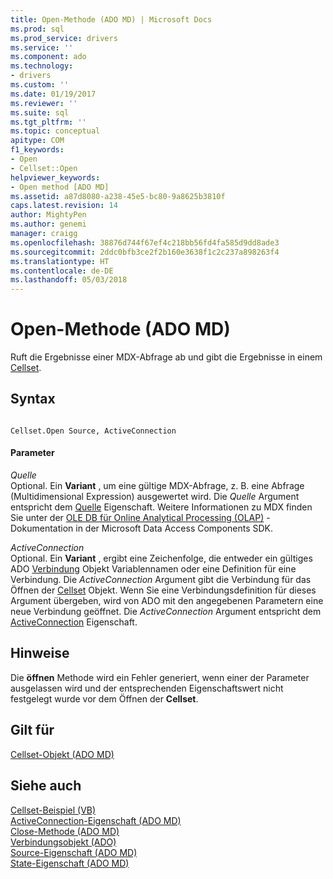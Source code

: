 ```yaml
---
title: Open-Methode (ADO MD) | Microsoft Docs
ms.prod: sql
ms.prod_service: drivers
ms.service: ''
ms.component: ado
ms.technology:
- drivers
ms.custom: ''
ms.date: 01/19/2017
ms.reviewer: ''
ms.suite: sql
ms.tgt_pltfrm: ''
ms.topic: conceptual
apitype: COM
f1_keywords:
- Open
- Cellset::Open
helpviewer_keywords:
- Open method [ADO MD]
ms.assetid: a87d8080-a238-45e5-bc80-9a8625b3810f
caps.latest.revision: 14
author: MightyPen
ms.author: genemi
manager: craigg
ms.openlocfilehash: 38876d744f67ef4c218bb56fd4fa585d9dd8ade3
ms.sourcegitcommit: 2ddc0bfb3ce2f2b160e3638f1c2c237a898263f4
ms.translationtype: HT
ms.contentlocale: de-DE
ms.lasthandoff: 05/03/2018
---
```

# <a name="open-method-ado-md"></a>Open-Methode (ADO MD)
Ruft die Ergebnisse einer MDX-Abfrage ab und gibt die Ergebnisse in einem [Cellset](../../../ado/reference/ado-md-api/cellset-object-ado-md.md).  
  
## <a name="syntax"></a>Syntax  
  
```  
  
Cellset.Open Source, ActiveConnection  
```  
  
#### <a name="parameters"></a>Parameter  
 *Quelle*  
 Optional. Ein **Variant** , um eine gültige MDX-Abfrage, z. B. eine Abfrage (Multidimensional Expression) ausgewertet wird. Die *Quelle* Argument entspricht dem [Quelle](../../../ado/reference/ado-md-api/source-property-ado-md.md) Eigenschaft. Weitere Informationen zu MDX finden Sie unter der [OLE DB für Online Analytical Processing (OLAP)](http://msdn.microsoft.com/en-us/8a7673c6-3ca1-4411-9f1e-adf1e47df4f3) -Dokumentation in der Microsoft Data Access Components SDK.  
  
 *ActiveConnection*  
 Optional. Ein **Variant** , ergibt eine Zeichenfolge, die entweder ein gültiges ADO [Verbindung](../../../ado/reference/ado-api/connection-object-ado.md) Objekt Variablennamen oder eine Definition für eine Verbindung. Die *ActiveConnection* Argument gibt die Verbindung für das Öffnen der [Cellset](../../../ado/reference/ado-md-api/cellset-object-ado-md.md) Objekt. Wenn Sie eine Verbindungsdefinition für dieses Argument übergeben, wird von ADO mit den angegebenen Parametern eine neue Verbindung geöffnet. Die *ActiveConnection* Argument entspricht dem [ActiveConnection](../../../ado/reference/ado-md-api/activeconnection-property-ado-md.md) Eigenschaft.  
  
## <a name="remarks"></a>Hinweise  
 Die **öffnen** Methode wird ein Fehler generiert, wenn einer der Parameter ausgelassen wird und der entsprechenden Eigenschaftswert nicht festgelegt wurde vor dem Öffnen der **Cellset**.  
  
## <a name="applies-to"></a>Gilt für  
 [Cellset-Objekt (ADO MD)](../../../ado/reference/ado-md-api/cellset-object-ado-md.md)  
  
## <a name="see-also"></a>Siehe auch  
 [Cellset-Beispiel (VB)](../../../ado/reference/ado-md-api/cellset-example-vb.md)   
 [ActiveConnection-Eigenschaft (ADO MD)](../../../ado/reference/ado-md-api/activeconnection-property-ado-md.md)   
 [Close-Methode (ADO MD)](../../../ado/reference/ado-md-api/close-method-ado-md.md)   
 [Verbindungsobjekt (ADO)](../../../ado/reference/ado-api/connection-object-ado.md)   
 [Source-Eigenschaft (ADO MD)](../../../ado/reference/ado-md-api/source-property-ado-md.md)   
 [State-Eigenschaft (ADO MD)](../../../ado/reference/ado-md-api/state-property-ado-md.md)
